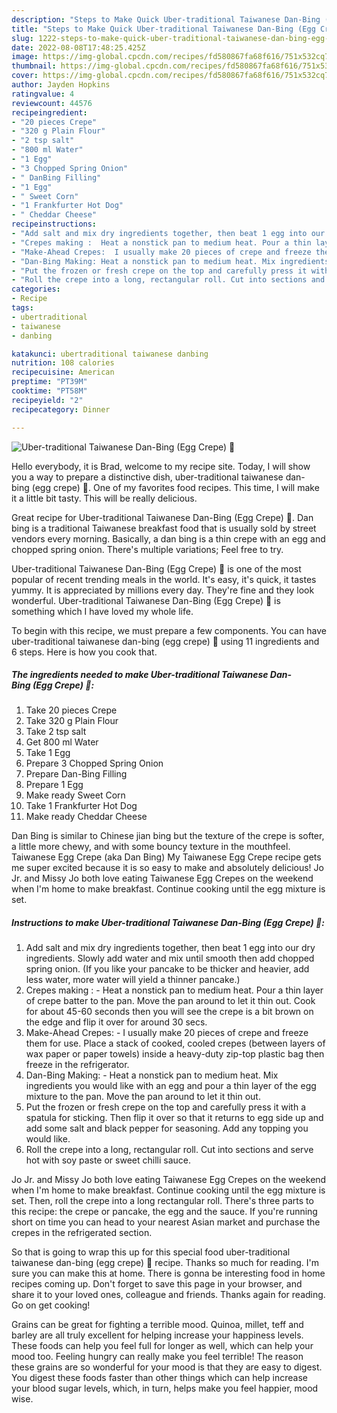 ```yaml
---
description: "Steps to Make Quick Uber-traditional Taiwanese Dan-Bing (Egg Crepe) 🍳"
title: "Steps to Make Quick Uber-traditional Taiwanese Dan-Bing (Egg Crepe) 🍳"
slug: 1222-steps-to-make-quick-uber-traditional-taiwanese-dan-bing-egg-crepe
date: 2022-08-08T17:48:25.425Z
image: https://img-global.cpcdn.com/recipes/fd580867fa68f616/751x532cq70/uber-traditional-taiwanese-dan-bing-egg-crepe-🍳-recipe-main-photo.jpg
thumbnail: https://img-global.cpcdn.com/recipes/fd580867fa68f616/751x532cq70/uber-traditional-taiwanese-dan-bing-egg-crepe-🍳-recipe-main-photo.jpg
cover: https://img-global.cpcdn.com/recipes/fd580867fa68f616/751x532cq70/uber-traditional-taiwanese-dan-bing-egg-crepe-🍳-recipe-main-photo.jpg
author: Jayden Hopkins
ratingvalue: 4
reviewcount: 44576
recipeingredient:
- "20 pieces Crepe"
- "320 g Plain Flour"
- "2 tsp salt"
- "800 ml Water"
- "1 Egg"
- "3 Chopped Spring Onion"
- " DanBing Filling"
- "1 Egg"
- " Sweet Corn"
- "1 Frankfurter Hot Dog"
- " Cheddar Cheese"
recipeinstructions:
- "Add salt and mix dry ingredients together, then beat 1 egg into our dry ingredients. Slowly add water and mix until smooth then add chopped spring onion. (If you like your pancake to be thicker and heavier, add less water, more water will yield a thinner pancake.)"
- "Crepes making :  Heat a nonstick pan to medium heat. Pour a thin layer of crepe batter to the pan. Move the pan around to let it thin out. Cook for about 45-60 seconds then you will see the crepe is a bit brown on the edge and flip it over for around 30 secs."
- "Make-Ahead Crepes:  I usually make 20 pieces of crepe and freeze them for use. Place a stack of cooked, cooled crepes (between layers of wax paper or paper towels) inside a heavy-duty zip-top plastic bag then freeze in the refrigerator."
- "Dan-Bing Making: Heat a nonstick pan to medium heat. Mix ingredients you would like with an egg and pour a thin layer of the egg mixture to the pan. Move the pan around to let it thin out."
- "Put the frozen or fresh crepe on the top and carefully press it with a spatula for sticking. Then flip it over so that it returns to egg side up and add some salt and black pepper for seasoning. Add any topping you would like."
- "Roll the crepe into a long, rectangular roll. Cut into sections and serve hot with soy paste or sweet chilli sauce."
categories:
- Recipe
tags:
- ubertraditional
- taiwanese
- danbing

katakunci: ubertraditional taiwanese danbing 
nutrition: 108 calories
recipecuisine: American
preptime: "PT39M"
cooktime: "PT58M"
recipeyield: "2"
recipecategory: Dinner

---
```



![Uber-traditional Taiwanese Dan-Bing (Egg Crepe) 🍳](https://img-global.cpcdn.com/recipes/fd580867fa68f616/751x532cq70/uber-traditional-taiwanese-dan-bing-egg-crepe-🍳-recipe-main-photo.jpg)

Hello everybody, it is Brad, welcome to my recipe site. Today, I will show you a way to prepare a distinctive dish, uber-traditional taiwanese dan-bing (egg crepe) 🍳. One of my favorites food recipes. This time, I will make it a little bit tasty. This will be really delicious.

Great recipe for Uber-traditional Taiwanese Dan-Bing (Egg Crepe) 🍳. Dan bing is a traditional Taiwanese breakfast food that is usually sold by street vendors every morning. Basically, a dan bing is a thin crepe with an egg and chopped spring onion. There&#39;s multiple variations; Feel free to try.

Uber-traditional Taiwanese Dan-Bing (Egg Crepe) 🍳 is one of the most popular of recent trending meals in the world. It's easy, it's quick, it tastes yummy. It is appreciated by millions every day. They're fine and they look wonderful. Uber-traditional Taiwanese Dan-Bing (Egg Crepe) 🍳 is something which I have loved my whole life.


To begin with this recipe, we must prepare a few components. You can have uber-traditional taiwanese dan-bing (egg crepe) 🍳 using 11 ingredients and 6 steps. Here is how you cook that.

<!--inarticleads1-->

##### The ingredients needed to make Uber-traditional Taiwanese Dan-Bing (Egg Crepe) 🍳:

1. Take 20 pieces Crepe
1. Take 320 g Plain Flour
1. Take 2 tsp salt
1. Get 800 ml Water
1. Take 1 Egg
1. Prepare 3 Chopped Spring Onion
1. Prepare  Dan-Bing Filling
1. Prepare 1 Egg
1. Make ready  Sweet Corn
1. Take 1 Frankfurter Hot Dog
1. Make ready  Cheddar Cheese


Dan Bing is similar to Chinese jian bing but the texture of the crepe is softer, a little more chewy, and with some bouncy texture in the mouthfeel. Taiwanese Egg Crepe (aka Dan Bing) My Taiwanese Egg Crepe recipe gets me super excited because it is so easy to make and absolutely delicious! Jo Jr. and Missy Jo both love eating Taiwanese Egg Crepes on the weekend when I&#39;m home to make breakfast. Continue cooking until the egg mixture is set. 

<!--inarticleads2-->

##### Instructions to make Uber-traditional Taiwanese Dan-Bing (Egg Crepe) 🍳:

1. Add salt and mix dry ingredients together, then beat 1 egg into our dry ingredients. Slowly add water and mix until smooth then add chopped spring onion. (If you like your pancake to be thicker and heavier, add less water, more water will yield a thinner pancake.)
1. Crepes making :  - Heat a nonstick pan to medium heat. Pour a thin layer of crepe batter to the pan. Move the pan around to let it thin out. Cook for about 45-60 seconds then you will see the crepe is a bit brown on the edge and flip it over for around 30 secs.
1. Make-Ahead Crepes:  - I usually make 20 pieces of crepe and freeze them for use. Place a stack of cooked, cooled crepes (between layers of wax paper or paper towels) inside a heavy-duty zip-top plastic bag then freeze in the refrigerator.
1. Dan-Bing Making: - Heat a nonstick pan to medium heat. Mix ingredients you would like with an egg and pour a thin layer of the egg mixture to the pan. Move the pan around to let it thin out.
1. Put the frozen or fresh crepe on the top and carefully press it with a spatula for sticking. Then flip it over so that it returns to egg side up and add some salt and black pepper for seasoning. Add any topping you would like.
1. Roll the crepe into a long, rectangular roll. Cut into sections and serve hot with soy paste or sweet chilli sauce.


Jo Jr. and Missy Jo both love eating Taiwanese Egg Crepes on the weekend when I&#39;m home to make breakfast. Continue cooking until the egg mixture is set. Then, roll the crepe into a long rectangular roll. There&#39;s three parts to this recipe: the crepe or pancake, the egg and the sauce. If you&#39;re running short on time you can head to your nearest Asian market and purchase the crepes in the refrigerated section. 

So that is going to wrap this up for this special food uber-traditional taiwanese dan-bing (egg crepe) 🍳 recipe. Thanks so much for reading. I'm sure you can make this at home. There is gonna be interesting food in home recipes coming up. Don't forget to save this page in your browser, and share it to your loved ones, colleague and friends. Thanks again for reading. Go on get cooking!

Grains can be great for fighting a terrible mood. Quinoa, millet, teff and barley are all truly excellent for helping increase your happiness levels. These foods can help you feel full for longer as well, which can help your mood too. Feeling hungry can really make you feel terrible! The reason these grains are so wonderful for your mood is that they are easy to digest. You digest these foods faster than other things which can help increase your blood sugar levels, which, in turn, helps make you feel happier, mood wise.
